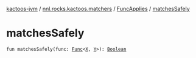 [kactoos-jvm](../../index.md) / [nnl.rocks.kactoos.matchers](../index.md) / [FuncApplies](index.md) / [matchesSafely](./matches-safely.md)

# matchesSafely

`fun matchesSafely(func: `[`Func`](../../nnl.rocks.kactoos/-func/index.md)`<`[`X`](index.md#X)`, `[`Y`](index.md#Y)`>): `[`Boolean`](https://kotlinlang.org/api/latest/jvm/stdlib/kotlin/-boolean/index.html)